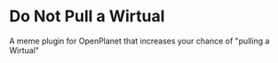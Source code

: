 # Do Not Pull a Wirtual

A meme plugin for OpenPlanet that increases your chance of "pulling a Wirtual"

